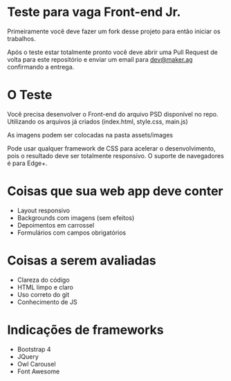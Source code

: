 # Teste para vaga Front-end Jr.
Primeiramente você deve fazer um fork desse projeto para então iniciar os trabalhos.

Após o teste estar totalmente pronto você deve abrir uma Pull Request de volta para este repositório e enviar um email para dev@maker.ag confirmando a entrega.

# O Teste
Você precisa desenvolver o Front-end do arquivo PSD disponível no repo. Utilizando os arquivos já criados (index.html, style.css, main.js)

As imagens podem ser colocadas na pasta assets/images

Pode usar qualquer framework de CSS para acelerar o desenvolvimento, pois o resultado deve ser totalmente responsivo. O suporte de navegadores é para Edge+.

# Coisas que sua web app deve conter
- Layout responsivo
- Backgrounds com imagens (sem efeitos)
- Depoimentos em carrossel
- Formulários com campos obrigatórios

# Coisas a serem avaliadas
- Clareza do código
- HTML limpo e claro
- Uso correto do git
- Conhecimento de JS

# Indicações de frameworks
- Bootstrap 4
- JQuery
- Owl Carousel
- Font Awesome
